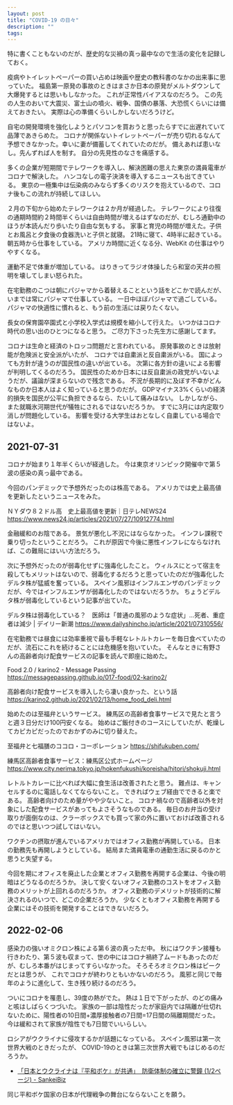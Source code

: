 ```yaml
---
layout: post
title: "COVID-19 の日々"
description: ""
tags: 
---
```


特に書くこともないのだが、歴史的な災禍の真っ最中なので生活の変化を記録しておく。

疫病やトイレットペーパーの買い占めは映画や歴史の教科書のなかの出来事に思っていた。
福島第一原発の事故のときはまさか日本の原発がメルトダウンして大爆発するとは思いもしなかった。
これが正常性バイアスなのだろう。
この先の人生のおいて大震災、富士山の噴火、戦争、国債の暴落、大恐慌くらいには備えておきたい。
実際は心の準備くらいしかしないだろうけど。

自宅の開発環境を強化しようとパソコンを買おうと思ったらすでに出遅れていて品薄であきらめた。
コロナが関係ないトイレットペーパーが売り切れるなんて予想できなかった。幸いに妻が備蓄してくれていたのだが。
備えあれば患いなし。先んずれば人を制す。
自分の先見性のなさを痛感する。

多くの企業が短期間でテレワークを導入し、解決困難の思えた東京の満員電車がコロナで解決した。
ハンコなしの電子決済を導入するニュースも出てきている。
東京の一極集中は伝染病のみならず多くのリスクを抱えているので、コロナ後もこの流れが持続してほしい。

２月の下旬から始めたテレワークは２か月が経過した。
テレワークにより往復の通期時間約２時間半くらいは自由時間が増えるはずなのだが、むしろ通勤中のほうが本読んだり歩いたり自由な気もする。
家事と育児の時間が増えた。子供とお風呂と夕食後の食器洗いと子供と就寝。
21時に寝て、4時半に起きている。
朝五時から仕事をしている。
アメリカ時間に近くなる分、WebKit の仕事はやりやすくなる。

運動不足で体重が増加している。
はりきってラジオ体操したら和室の天井の照明を壊してしまい怒られた。

在宅勤務のこつは朝にパジャマから着替えることという話をどこかで読んだが、いまでは常にパジャマで仕事している。
一日中ほぼパジャマで過ごしている。
パジャマの快適性に慣れると、もう前の生活には戻りたくない。

長女の保育園卒園式と小学校入学式は規模を縮小して行えた。
いつかはコロナ時代の思い出のひとつになると思う。
ご尽力下さった先生方に感謝してます。

コロナは生命と経済のトロッコ問題だと言われている。
原発事故のときは放射能が危険派と安全派がいたが、
コロナでは自粛派と反自粛派がいる。
国によっても方針が違うのが国民性の違いが出ている。
次第に各方針の違いによる影響が判明してくるのだろう。
国民性のためか日本には反自粛派の政党がいないようだが、議論が深まらないので残念である。
不況が長期的に及ぼす不幸がどんなものか日本人はよく知っていると思うのだが。
GDPマイナス3%くらいの経済的損失を国民が公平に負担できるなら、たいして痛みはない。
しかしながら、また就職氷河期世代が犠牲にされるではないだろうか。
すでに3月には内定取り消しが問題化している。
影響を受ける大学生はおとなしく自粛している場合ではないよ。

## 2021-07-31

コロナが始まり１年半くらいが経過した。
今は東京オリンピック開催中で第５波の感染の真っ最中である。

今回のパンデミックで予想外だったのは株高である。
アメリカでは史上最高値を更新したというニュースをみた。

ＮＹダウ８２ドル高　史上最高値を更新｜日テレNEWS24
<https://www.news24.jp/articles/2021/07/27/10912774.html>

金融緩和のお陰である。
景気が悪化し不況にはならなかった。
インフレ課税で乗り切ったということだろう。
これが原因で今後に悪性インフレにならなければ、この難局にはいい方法だろう。

次に予想外だったのが弱毒化せずに強毒化したこと。
ウィルスにとって宿主を殺してもメリットはないので、弱毒化するだろうと思っていたのだが強毒化したデルタ株が猛威を奮っている。
スペイン風邪はインフルエンザのパンデミックだが、今ではインフルエンザが弱毒化したのではないだろうか。
ちょうどデルタ株が弱毒化しているという記事が出ていた。

デルタ株は弱毒化している？　医師は「普通の風邪のような症状」…死者、重症者は減少 | デイリー新潮
<https://www.dailyshincho.jp/article/2021/07310556/>


在宅勤務では昼食には効率重視で最も手軽なレトルトカレーを毎日食べていたのだが、流石にこれを続けることには危機感を抱いていた。
そんなときに有野さんの高齢者向け配食サービスの記事を読んで即座に始めた。

Food 2.0 / karino2 - Message Passing
<https://messagepassing.github.io/017-food/02-karino2/>

高齢者向け配食サービスを導入したら凄い良かった、という話
<https://karino2.github.io/2021/02/13/home_food_deli.html>

始めたのは至福弁というサービス。
練馬区の高齢者食事サービスで見たと言うと週３日分だけ100円安くなる。
始めはご飯付きのコースにしていたが、乾燥してカピカピだったのでおかずのみに切り替えた。

至福弁と七福膳のココロ・コーポレーション
<https://shifukuben.com/>

練馬区高齢者食事サービス：練馬区公式ホームページ
<https://www.city.nerima.tokyo.jp/hokenfukushi/koreisha/hitori/shokuji.html>

レトルトカレーに比べれば大幅に食生活は改善されたと思う。
難点は、キャンセルするのに電話しなくてならないこと。
できればウェブ経由でできると楽である。
高齢者向けのため量がやや少ないこと。
コロナ禍なので高齢者以外を対象にした配食サービスがあってもよさそうなものである。
毎日のお弁当の受け取りが面倒なのは、クラーボックスでも買って家の外に置いておけば改善されるのではと思いつつ試してはいない。

ワクチンの摂取が進んでいるアメリカではオフィス勤務が再開している。
日本の勤務先も再開しようとしている。
結局また満員電車の通勤生活に戻るのかと思うと失望する。

今回を期にオフィスを廃止した企業とオフィス勤務を再開する企業は、今後の明暗はどうなるのだろうか。
決して安くないオフィス勤務のコストをオフィス勤務のメリットが上回れるのだろうか。
オフィス勤務のデメリットが技術的に解決されるのいつで、どこの企業だろうか。
少なくともオフィス勤務を再開する企業にはその技術を開発することはできないだろう。

## 2022-02-06

感染力の強いオミクロン株による第６波の真っただ中。
秋にはワクチン接種も行きわたり、第５波も収まって、世の中にはコロナ禍終了ムードもあったのだが、むしろ本番がはじまってすらいなかった。
そろそろオミクロン株はピークだとは思うが、
これでコロナが終わりともいかないのだろう。
風邪と同じで毎年のように進化して、生き残り続けるのだろう。

ついにコロナを罹患し、39度の熱がでた。
熱は１日で下がったが、のどの痛みと咳はしばらくつづいた。
家族の一部は陰性だったが家庭内では隔離が仕切れないために、陽性者の10日間+濃厚接触者の7日間=17日間の隔離期間だった。
今は緩和されて家族が陰性でも7日間でいいらしい。

ロシアがウクライナに侵攻するかが話題になっている。
スペイン風邪は第一次世界大戦のときだったが、
COVID-19のときは第三次世界大戦でもはじめるのだろうか。

* [「日本とウクライナは『平和ボケ』が共通」　防衛体制の確立に警鐘 (1/2ページ) - SankeiBiz](https://www.sankeibiz.jp/macro/news/200205/mca2002051741013-n1.htm)

同じ平和ボケ国家の日本が代理戦争の舞台にならないことを願う。
